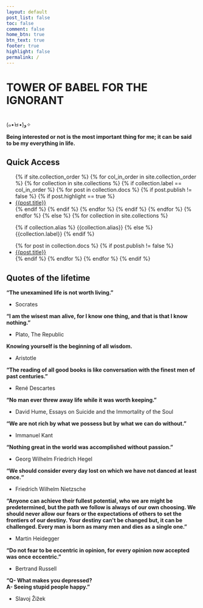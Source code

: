 ```yaml
---
layout: default
post_list: false
toc: false
comment: false
home_btn: true
btn_text: true
footer: true
highlight: false
permalink: /
---
```


# TOWER OF BABEL FOR THE IGNORANT

<br>
 (๑•̀ㅂ•́)و✧

**Being interested or not is the most important thing for me; it can be said to be my everything in life.**

## Quick Access

<tr>
    <td>
        <ul>
            {% if site.collection_order %}
                {% for col_in_order in site.collection_order %}
                    {% for collection in site.collections %}
                        {% if collection.label == col_in_order %}
                            {% for post in collection.docs %}
                                {% if post.publish != false %}
                                   {% if post.highlight == true %}
                                    <li>
                                        <a class="a_title" href="{{site.url}}{{site.baseurl}}{{post.url}}">{{post.title}}</a>
                                    </li>
                                    {% endif %}
                                {% endif %}
                            {% endfor %}
                        {% endif %}
                    {% endfor %}
                {% endfor %}
            {% else %}
                {% for collection in site.collections %}
                    <p class="h_collection_label">
                        {% if collection.alias %}
                            {{collection.alias}}
                        {% else %}
                            {{collection.label}}
                        {% endif %}
                    </p>
                    {% for post in collection.docs %}
                        {% if post.publish != false %}
                            <li>
                                <a class="a_title" href="{{site.url}}{{site.baseurl}}{{post.url}}">{{post.title}}</a>
                            </li>
                        {% endif %}
                    {% endfor %}
                {% endfor %}
            {% endif %}
        </ul>
    </td>
</tr>



## Quotes of the lifetime

**“The unexamined life is not worth living.”**
  - Socrates

**“I am the wisest man alive, for I know one thing, and that is that I know nothing.”**
  - Plato, The Republic

**Knowing yourself is the beginning of all wisdom.**
  - Aristotle

**“The reading of all good books is like conversation with the finest men of past centuries.”**
  - René Descartes

**“No man ever threw away life while it was worth keeping.”**
  - David Hume, Essays on Suicide and the Immortality of the Soul

**“We are not rich by what we possess but by what we can do without.”**
  - Immanuel Kant

**“Nothing great in the world was accomplished without passion.”**
  - Georg Wilhelm Friedrich Hegel

**“We should consider every day lost on which we have not danced at least once.“**
  - Friedrich Wilhelm Nietzsche

**“Anyone can achieve their fullest potential, who we are might be predetermined, but the path we follow is always of our own choosing. We should never allow our fears or the expectations of others to set the frontiers of our destiny. Your destiny can't be changed but, it can be challenged. Every man is born as many men and dies as a single one.”**
  - Martin Heidegger

**“Do not fear to be eccentric in opinion, for every opinion now accepted was once eccentric.”**
  - Bertrand Russell

**“Q- What makes you depressed?<br>A- Seeing stupid people happy.”**
  - Slavoj Žižek